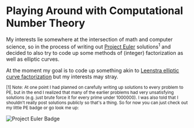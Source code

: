 # Playing Around with Computational Number Theory
My interests lie somewhere at the intersection of math and computer science, so in the process of writing out [Project Euler](https://projecteuler.net) solutions<sup>1</sup> and decided to also try to code up some methods of (integer) factorization as well as elliptic curves.

At the moment my goal is to code up something akin to [Leenstra elliptic curve factorization](https://en.wikipedia.org/wiki/Lenstra_elliptic-curve_factorization) but my interests may stray.

<sub>[1] Note: At one point I had planned on carefully writing up solutions to every problem to PE, but in the end I realized that many of the earlier problems had very unsatisfying solutions (e.g. just brute force it for every prime under 1000000). I was also told that I shouldn't really post solutions publicly so that's a thing. So for now you can just check out my little PE badge or go look me up:

![Project Euler Badge](https://projecteuler.net/profile/ncourts.png)
 </sub>
